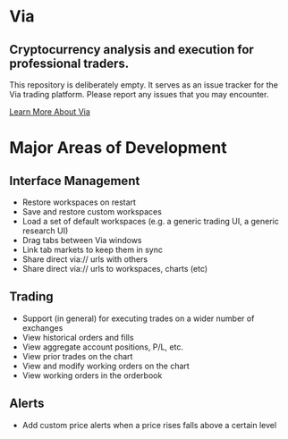 # Via
## Cryptocurrency analysis and execution for professional traders.

This repository is deliberately empty. It serves as an issue tracker for the Via trading platform. Please report any issues that you may encounter.

[Learn More About Via](https://via.world)

# Major Areas of Development

## Interface Management

* Restore workspaces on restart
* Save and restore custom workspaces
* Load a set of default workspaces (e.g. a generic trading UI, a generic research UI)
* Drag tabs between Via windows
* Link tab markets to keep them in sync
* Share direct via:// urls with others
* Share direct via:// urls to workspaces, charts (etc)

## Trading

* Support (in general) for executing trades on a wider number of exchanges
* View historical orders and fills
* View aggregate account positions, P/L, etc.
* View prior trades on the chart
* View and modify working orders on the chart
* View working orders in the orderbook

## Alerts

* Add custom price alerts when a price rises falls above a certain level
